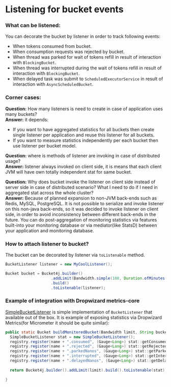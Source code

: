 # Listening for bucket events

### What can be listened:
You can decorate the bucket by listener in order to track following events:
- When tokens consumed from bucket.
- When consumption requests was rejected by bucket.
- When thread was parked for wait of tokens refill in result of interaction with ```BlockingBucket```.
- When thread was interrupted during the wait of tokens refill  in result of interaction with ```BlockingBucket```.
- When delayed task was submit to ```ScheduledExecutorService``` in result of interaction with ```AsyncScheduledBucket```.

### Corner cases:
**Question:** How many listeners is need to create in case of application uses many buckets?  
**Answer:**  it depends:
- If you want to have aggregated statistics for all buckets then create single listener per application and reuse this listener for all buckets.
- If you want to measure statistics independently per each bucket then use listener per bucket model.

**Question:** where is methods of listener are invoking in case of distributed usage?  
**Answer:** listener always invoked on client side, it is means that each client JVM will have own totally independent stat for same bucket.

**Question:** Why does bucket invoke the listener on client side instead of server side in case of distributed scenario? What I need to do if I need in aggregated stat across the whole cluster?  
**Answer:** Because of planned expansion to non-JVM back-ends such as Redis, MySQL, PostgreSQL.
It is not possible to serialize and invoke listener on this non-java back-ends, so it was decided to invoke listener on client side,
in order to avoid inconsistency between different back-ends in the future.
You can do post-aggregation of monitoring statistics via features built-into your monitoring database or via mediator(like StatsD) between your application and monitoring database.

### How to attach listener to bucket?
The bucket can be decorated by listener via ```toListenable``` method.
```java
BucketListener listener = new MyCoolListener();

Bucket bucket = Bucket4j.builder()
                    .addLimit(Bandwidth.simple(100, Duration.ofMinutes(1)))
                    .build()
                    .toListenable(listener);
```

### Example of integration with Dropwizard metrics-core
[SimpleBucketListener](https://github.com/vladimir-bukhtoyarov/bucket4j/blob/4.0/bucket4j-core/src/main/java/io/github/bucket4j/SimpleBucketListener.java) is simple implementation of ```BucketListener``` that available out of the box.
It is example of exposing statistics via Dropwizard Metrics(for Micrometer it should be quite similar):
```java
public static Bucket buildMonitoredBucket(Bandwidth limit, String bucketName, MetricRegistry registry) {
  SimpleBucketListener stat = new SimpleBucketListener(); 
  registry.register(name + ".consumed", (Gauge<Long>) stat::getConsumed);
  registry.register(name + ".rejected", (Gauge<Long>) stat::getRejected);
  registry.register(name + ".parkedNanos", (Gauge<Long>) stat::getParkedNanos);
  registry.register(name + ".interrupted", (Gauge<Long>) stat::getInterrupted);
  registry.register(name + ".delayedNanos", (Gauge<Long>) stat::getDelayedNanos);
  
  return Bucket4j.builder().addLimit(limit).build().toListenable(stat);
  
}
```
